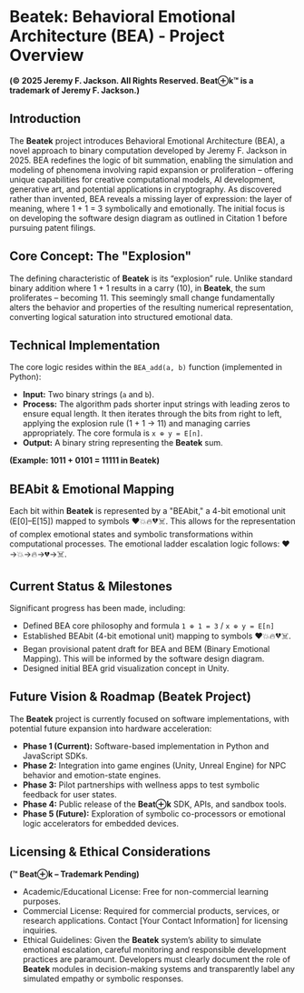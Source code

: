 # Beatek: Behavioral Emotional Architecture (BEA) - Project Overview

**(© 2025 Jeremy F. Jackson. All Rights Reserved. Beat⊕k™ is a trademark of Jeremy F. Jackson.)**

## Introduction

The **Beatek** project introduces Behavioral Emotional Architecture (BEA), a novel approach to binary computation developed by Jeremy F. Jackson in 2025. BEA redefines the logic of bit summation, enabling the simulation and modeling of phenomena involving rapid expansion or proliferation – offering unique capabilities for creative computational models, AI development, generative art, and potential applications in cryptography. As discovered rather than invented, BEA reveals a missing layer of expression: the layer of meaning, where 1 + 1 = 3 symbolically and emotionally.  The initial focus is on developing the software design diagram as outlined in Citation 1 before pursuing patent filings.

## Core Concept: The "Explosion"

The defining characteristic of **Beatek** is its “explosion” rule. Unlike standard binary addition where 1 + 1 results in a carry (10), in **Beatek**, the sum proliferates – becoming 11. This seemingly small change fundamentally alters the behavior and properties of the resulting numerical representation, converting logical saturation into structured emotional data.

## Technical Implementation

The core logic resides within the `BEA_add(a, b)` function (implemented in Python):

*   **Input:** Two binary strings (`a` and `b`).
*   **Process:** The algorithm pads shorter input strings with leading zeros to ensure equal length. It then iterates through the bits from right to left, applying the explosion rule (1 + 1 → 11) and managing carries appropriately.  The core formula is `x ⊕ y = E[n]`.
*   **Output:** A binary string representing the **Beatek** sum.

**(Example:  1011 + 0101 = 11111 in Beatek)**

## BEAbit & Emotional Mapping

Each bit within **Beatek** is represented by a "BEAbit," a 4-bit emotional unit (E[0]–E[15]) mapped to symbols ❤️💥🔥💔☠️. This allows for the representation of complex emotional states and symbolic transformations within computational processes. The emotional ladder escalation logic follows: ❤️→💥→🔥→💔→☠️.

## Current Status & Milestones

Significant progress has been made, including:

*   Defined BEA core philosophy and formula `1 ⊕ 1 = 3` / `x ⊕ y = E[n]`
*   Established BEAbit (4-bit emotional unit) mapping to symbols ❤️💥🔥💔☠️.
*   Began provisional patent draft for BEA and BEM (Binary Emotional Mapping).  This will be informed by the software design diagram.
*   Designed initial BEA grid visualization concept in Unity.

## Future Vision & Roadmap (Beatek Project)

The **Beatek** project is currently focused on software implementations, with potential future expansion into hardware acceleration:

*   **Phase 1 (Current):** Software-based implementation in Python and JavaScript SDKs.
*   **Phase 2:** Integration into game engines (Unity, Unreal Engine) for NPC behavior and emotion-state engines.
*   **Phase 3:** Pilot partnerships with wellness apps to test symbolic feedback for user states.
*   **Phase 4:** Public release of the **Beat⊕k** SDK, APIs, and sandbox tools.
*   **Phase 5 (Future):** Exploration of symbolic co-processors or emotional logic accelerators for embedded devices.

## Licensing & Ethical Considerations

**(™ **Beat⊕k** – Trademark Pending)**

*   Academic/Educational License: Free for non-commercial learning purposes.
*   Commercial License: Required for commercial products, services, or research applications. Contact [Your Contact Information] for licensing inquiries.
*   Ethical Guidelines: Given the **Beatek** system’s ability to simulate emotional escalation, careful monitoring and responsible development practices are paramount. Developers must clearly document the role of **Beatek** modules in decision-making systems and transparently label any simulated empathy or symbolic responses.



